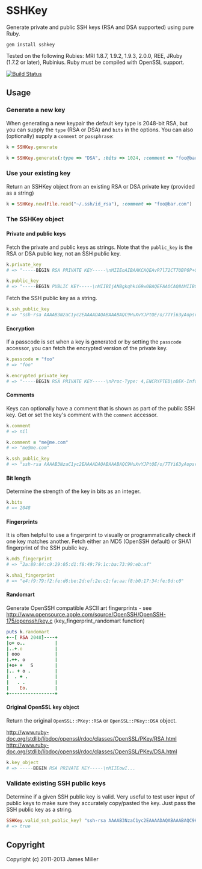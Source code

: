 # SSHKey

Generate private and public SSH keys (RSA and DSA supported) using pure Ruby.

	gem install sshkey

Tested on the following Rubies: MRI 1.8.7, 1.9.2, 1.9.3, 2.0.0, REE, JRuby (1.7.2 or later), Rubinius. Ruby must be compiled with OpenSSL support.

[![Build Status](https://secure.travis-ci.org/bensie/sshkey.png)](http://travis-ci.org/bensie/sshkey)

## Usage

### Generate a new key

When generating a new keypair the default key type is 2048-bit RSA, but you can supply the `type` (RSA or DSA) and `bits` in the options.
You can also (optionally) supply a `comment` or `passphrase`:

```ruby
k = SSHKey.generate

k = SSHKey.generate(:type => "DSA", :bits => 1024, :comment => "foo@bar.com", :passphrase => "foobar")
```

### Use your existing key

Return an SSHKey object from an existing RSA or DSA private key (provided as a string)

```ruby
k = SSHKey.new(File.read("~/.ssh/id_rsa"), :comment => "foo@bar.com")
```

### The SSHKey object

#### Private and public keys

Fetch the private and public keys as strings. Note that the `public_key` is the RSA or DSA public key, not an SSH public key.

```ruby
k.private_key
# => "-----BEGIN RSA PRIVATE KEY-----\nMIIEoAIBAAKCAQEAvR7l72CT7UBP6P+02Iut8gKKbKyekz/pQxnckPp1VafuaIwC\nMvYfP4ffVJTcY5IhU9mISNxZf6YDQ0TuD1aOrZYG9wsIgGY0nXhOUZxe/Q5I+V7D\nOI/hSzKF7W0cNCvaJPUSo8+soCLNSQ5mjnV3sRZ6uJwGFN30i1GulqHHKkx3vGxb\niaAL9YG58dPSbPGHFTA/epqUyd1fzCuWHyL9dHW7aw4RroNyEtVdiftAQfaK20I2\nueeDfuEtCPaxQYFQqbz5kKnXQx3fwHRpC7/84xHxsrY576evGxHw4p5EJD37scNN\ncneTG3Ly79/VVSAlrSm6ltutx0+S70scCqK0ewIDAQABAoH/MjwC15LPuDVdBIbn\ngp2XlrEWE8fGV1ainzA/ZkMg55+ztBF8hAzcQAPXTqA76jbmo18k1DWzkDSIqVWl\n5m0XeQRg1T4ZBAIh97H9G7BtispAl/yT3nJZZaAF8wsIctMzHp36VYjUUbTs0nsA\nwtZw9JkEAAVxmBlc26TWuyw9uv4fYXuR+uOsWH8jTTVPvxM9FaCCdK+dOMnswm7Y\nlOAlJj5dANkB2KPwIeE461ThyMo9GHEjpsvciMhKLuBoTSucNkhdgapAmYTSI+/1\nf1cA/KEdCMs9ANr1HFujeS01+N1Xrw/yW6EazaDN1oFHCVORtlB295Eac0Wq6y/P\npf1BAoGBAPIw4HQWsolU3f4FdIvc2POAcSJDRgt++I9Qt/QXq1SJ2dGKIveFiJgo\nZjCfHQFVZ8xl64cLzQ1WagZA1JBbbk9g5RxHDxRv7q+Kn3ogugDo9GUoQvpuuAU6\nXHoR/mLinDorJUnttL3U49xTMfrrut4qkUg+daBVptPtylpio6EDAoGBAMfnYq08\nfd/cPEQ2XPeswgtzXsKNLqA6UXBM7ZauKaFLByjy8peMMF6JPOYlBKQif5k+Egmu\nWIe8oTm8Nn5Ymt32bEd+MkHUC7kFzQeiXnM3u0oKzJMXLAvjSTs296g50YM5zJTC\nl64ACQmQOLZ9tdKorl52ZcmdbBEcZ2uwRvkpAoGAKhs5SrWPgLTSi5FjO9W/mkYg\nZTaQ/PqsOC5ubO+Yh/AXgIiln6cFon6Tlax0HIE+tJibpDT3B3SYplGrIxXiTcao\nzovEIWd8deSB6Xe7HuFhbBzd2DBbqf0FiuuJ8KM5ShuqNfovzDkxDGMic198c5eu\n/oJtbNy3Tm0vGxu/GwUCgYAgmRPXShkAq0pMmUzZups+AMdAFIO47ymelXzc6HOz\ncKevPsbefabZk6mRohG6rkF+fMe2Om8HW3QzFQUR32MJtQh9NA//+hMbTd3cU9bx\nFPJ+pXostkehfKPReyoxjZQjwQYicAUKA8l1fMYyxBclTgp5Lvd0RC5+L9KRlgJM\n2QKBgGVIWRNVpGg38dDqdq/4ue1BoTFhqoMGi6WQm3xa+NH+lyJGacdUhGRz8PxN\nhVKpIj8ljg2Rq/CA9qSgL/Z9rhn8QUMWULuAroCp0S2pMBtZ2RB+Mg2FdVFR9/Ft\nfG7co6mKUGkFPtr48EMfeKY88BRsp3yGOsROGdDsCHItjOVH\n-----END RSA PRIVATE KEY-----\n"

k.public_key
# => "-----BEGIN PUBLIC KEY-----\nMIIBIjANBgkqhkiG9w0BAQEFAAOCAQ8AMIIBCgKCAQEAvR7l72CT7UBP6P+02Iut\n8gKKbKyekz/pQxnckPp1VafuaIwCMvYfP4ffVJTcY5IhU9mISNxZf6YDQ0TuD1aO\nrZYG9wsIgGY0nXhOUZxe/Q5I+V7DOI/hSzKF7W0cNCvaJPUSo8+soCLNSQ5mjnV3\nsRZ6uJwGFN30i1GulqHHKkx3vGxbiaAL9YG58dPSbPGHFTA/epqUyd1fzCuWHyL9\ndHW7aw4RroNyEtVdiftAQfaK20I2ueeDfuEtCPaxQYFQqbz5kKnXQx3fwHRpC7/8\n4xHxsrY576evGxHw4p5EJD37scNNcneTG3Ly79/VVSAlrSm6ltutx0+S70scCqK0\newIDAQAB\n-----END PUBLIC KEY-----\n"
```

Fetch the SSH public key as a string.

```ruby
k.ssh_public_key
# => "ssh-rsa AAAAB3NzaC1yc2EAAAADAQABAAABAQC9HuXvYJPtQE/o/7TYi63yAopsrJ6TP+lDGdyQ+nVVp+5ojAIy9h8/h99UlNxjkiFT2YhI3Fl/pgNDRO4PVo6tlgb3CwiAZjSdeE5RnF79Dkj5XsM4j+FLMoXtbRw0K9ok9RKjz6ygIs1JDmaOdXexFnq4nAYU3fSLUa6WoccqTHe8bFuJoAv1gbnx09Js8YcVMD96mpTJ3V/MK5YfIv10dbtrDhGug3IS1V2J+0BB9orbQja554N+4S0I9rFBgVCpvPmQqddDHd/AdGkLv/zjEfGytjnvp68bEfDinkQkPfuxw01yd5MbcvLv39VVICWtKbqW263HT5LvSxwKorR7"
```

#### Encryption

If a passcode is set when a key is generated or by setting the `passcode` accessor, you can
fetch the encrypted version of the private key.

```ruby
k.passcode = "foo"
# => "foo"

k.encrypted_private_key
# => "-----BEGIN RSA PRIVATE KEY-----\nProc-Type: 4,ENCRYPTED\nDEK-Info: AES-128-CBC,748B766CFB185C3BD1D7E4D31113EBDA\n\ntWbfOuAjBlSZdq3kdJTLZJ7prjNWOKuGpeesNfVZDziIaZNCUakvgnUFdX3IZZnj\nEYITfjZ1TEUY3EkemL/57txiP3A4iOMDK2JGg8lp3G45x6c9XucJ2YxgvMye/ugP\n014MzLvBNunWq8TolkFj4gbc+WCqsyFqGdpRsf/hx7PcLDd2nvS5zxjBAPno87KN\nYgEnZYrpyl01ePucwFVWlrlGJdc0+F+0Ms5gpjMds56YL3Rwv9BlWzapVtrqN29r\nZg0otylPAyuGJOQ8srDOa+pbSySXvcdoKfR6xQ9fIB0tUfGgrH3c5O0/rEW7FSiO\n6ng4ntXXOKKkQfCezXQVvqMjKtKAbcKaPYAvrB2Gp2VIPUN5tN52nKuWvQWPA0P/\nm/uKiFkvzDWj8xMEOdzDAG9/7ysX+T5angvhfT23+NEdGIlPZLDRHI3f+2Itn99f\nvVoDYUXiyd5h7VwOTn6scebbvyPY8DiWpB/5iaU8WBPr7TVTl9n2z+Gmy4eg3wS0\nTU4hGlKv7MiITO2+dOCZTVrKn9/gTgmtyiLucb4huBH88Nsj4zWnTrVjMMBWsTUD\nkzvo9081zgDKKeawcbZYdI1Tc4epV7SMTHpx1ztzIlPdQ6kRaWomwMSarQeSlhJe\naFx67cde6M3Kc3LOgE0VT+3NvVLnkDwkytwnQKLd6oT3d1kFxWXjMwqiPbSzz3bf\nkOhG01gsJDXIzAgDlOlhE+Qlsd3yc734UIH98rTFMVB00HS36WLuz3hh+Ew4rsrf\nDIuRIdxL/4GVdQ8J5WpSoN0tF5iQD1wpEMU2vUjYjj9TZkhpOpnK3UVvbKd4WPsV\n956XJT7ZDvX4+pvHc5GJq/UX5h42kycY0hftUoLapXt5Nhb/fL8mUT8Eix184uiO\n5mA3fgRP3oGJ28N653X/+kL2YhXCeTd2VjkVhKruuoex96Igyt8W7wW5y7MOPezf\nwfo8IzidcJcDR1W4OEOXr+oDlCE1CLGCzmenR+AUIisqz45yb5G076l8PQkI3NWC\nBhT1YbTds4QzrndIDZgMm65ZCaklm+FVHWV61rXd9rlugcq+flQuXAE/EnFtySMc\n3lztrzXulLXzgLrYG355JbQFddwehO7LdxKZA9LHC9/odcoVI9RBj1CzshYtlftR\nn56nxPTIxRTVjQdgCZ6VcjZhwv1I904NtGm4SZupiShXsbHzAfaeJ54GMq4PRlgN\nmH7JrI9/puBb1dLD0XNgPtmYIo18v9e7g9o+un/wDtxCTxhQtD0npPo1IuW4cW7q\n07lZPwGkN2FD2PNTBGXeQ6/EXTHxlyFn62GSr+DmXu0O8MJS827Vd4b8QmKzRTxf\nFEmtVhiD15KlrQxwajmhqfY6KHRxbBuG/w7ioRr2Vl0G9NmKwmJkQO8dM+mJ8rVE\nsWvm8xVm1bowahzDVPnyFUUjuGNi6jFElkv8zvlQUoTcjSZHPrQSHuX742f5Spph\nLLCHdGZ2Ry8UGPlqKtvd6V/z25NsBgbuit+hNkBsdIztH7MVGAhKSMgk1FgXmKzV\nmZnPigq5WAHtIvojzI9NfZxU2Avif0yymXNtOnipw0sCJ0notN8NuGdQEmyxThqW\n-----END RSA PRIVATE KEY-----\n"
```

#### Comments

Keys can optionally have a comment that is shown as part of the public SSH key. Get or
set the key's comment with the `comment` accessor.

```ruby
k.comment
# => nil

k.comment = "me@me.com"
# => "me@me.com"

k.ssh_public_key
# => "ssh-rsa AAAAB3NzaC1yc2EAAAADAQABAAABAQC9HuXvYJPtQE/o/7TYi63yAopsrJ6TP+lDGdyQ+nVVp+5ojAIy9h8/h99UlNxjkiFT2YhI3Fl/pgNDRO4PVo6tlgb3CwiAZjSdeE5RnF79Dkj5XsM4j+FLMoXtbRw0K9ok9RKjz6ygIs1JDmaOdXexFnq4nAYU3fSLUa6WoccqTHe8bFuJoAv1gbnx09Js8YcVMD96mpTJ3V/MK5YfIv10dbtrDhGug3IS1V2J+0BB9orbQja554N+4S0I9rFBgVCpvPmQqddDHd/AdGkLv/zjEfGytjnvp68bEfDinkQkPfuxw01yd5MbcvLv39VVICWtKbqW263HT5LvSxwKorR7 me@me.com"
```

#### Bit length

Determine the strength of the key in bits as an integer.

```ruby
k.bits
# => 2048
```

#### Fingerprints

It is often helpful to use a fingerprint to visually or programmatically check if one key
matches another. Fetch either an MD5 (OpenSSH default) or SHA1 fingerprint of the SSH public key.

```ruby
k.md5_fingerprint
# => "2a:89:84:c9:29:05:d1:f8:49:79:1c:ba:73:99:eb:af"

k.sha1_fingerprint
# => "e4:f9:79:f2:fe:d6:be:2d:ef:2e:c2:fa:aa:f8:b0:17:34:fe:0d:c0"
```

#### Randomart

Generate OpenSSH compatible ASCII art fingerprints - see http://www.opensource.apple.com/source/OpenSSH/OpenSSH-175/openssh/key.c (key_fingerprint_randomart function)

```ruby
puts k.randomart
+--[ RSA 2048]----+
|o+ o..           |
|..+.o            |
| ooo             |
|.++. o           |
|+o+ +   S        |
|.. + o .         |
|  . + .          |
|   . .           |
|    Eo.          |
+-----------------+
```

#### Original OpenSSL key object

Return the original `OpenSSL::PKey::RSA` or `OpenSSL::PKey::DSA` object.

http://www.ruby-doc.org/stdlib/libdoc/openssl/rdoc/classes/OpenSSL/PKey/RSA.html
http://www.ruby-doc.org/stdlib/libdoc/openssl/rdoc/classes/OpenSSL/PKey/DSA.html

```ruby
k.key_object
# => -----BEGIN RSA PRIVATE KEY-----\nMIIEowI...
```

### Validate existing SSH public keys

Determine if a given SSH public key is valid. Very useful to test user input of public keys to make sure they accurately copy/pasted the key. Just pass the SSH public key as a string.

```ruby
SSHKey.valid_ssh_public_key? "ssh-rsa AAAAB3NzaC1yc2EAAAADAQABAAABAQC9HuXvYJPtQE/o/7TYi63yAopsrJ6TP+lDGdyQ+nVVp+5ojAIy9h8/h99UlNxjkiFT2YhI3Fl/pgNDRO4PVo6tlgb3CwiAZjSdeE5RnF79Dkj5XsM4j+FLMoXtbRw0K9ok9RKjz6ygIs1JDmaOdXexFnq4nAYU3fSLUa6WoccqTHe8bFuJoAv1gbnx09Js8YcVMD96mpTJ3V/MK5YfIv10dbtrDhGug3IS1V2J+0BB9orbQja554N+4S0I9rFBgVCpvPmQqddDHd/AdGkLv/zjEfGytjnvp68bEfDinkQkPfuxw01yd5MbcvLv39VVICWtKbqW263HT5LvSxwKorR7"
# => true
```

## Copyright

Copyright (c) 2011-2013 James Miller
